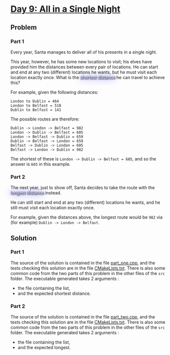 # [Day 9: All in a Single Night](https://adventofcode.com/2015/day/9)

## Problem

### Part 1

Every year, Santa manages to deliver all of his presents in a single night.

This year, however, he has some new locations to visit; his elves have provided him the distances between every pair of locations. He can start and end at any two (different) locations he wants, but he must visit each location exactly once. What is the <span style="color:white;text-shadow: 1px 1px 2px black, 0 0 25px blue, 0 0 5px darkblue;">shortest distance</span> he can travel to achieve this?

For example, given the following distances:

```
London to Dublin = 464
London to Belfast = 518
Dublin to Belfast = 141
```

The possible routes are therefore:

```
Dublin -> London -> Belfast = 982
London -> Dublin -> Belfast = 605
London -> Belfast -> Dublin = 659
Dublin -> Belfast -> London = 659
Belfast -> Dublin -> London = 605
Belfast -> London -> Dublin = 982
```

The shortest of these is `London -> Dublin -> Belfast = 605`, and so the answer is `605` in this example.

### Part 2

The next year, just to show off, Santa decides to take the route with the <span style="color:white;text-shadow: 1px 1px 2px black, 0 0 25px blue, 0 0 5px darkblue;">longest distance</span> instead.

He can still start and end at any two (different) locations he wants, and he still must visit each location exactly once.

For example, given the distances above, the longest route would be `982` via (for example) `Dublin -> London -> Belfast`.

## Solution

### Part 1

The source of the solution is contained in the file [part_one.cpp](src/part_one.cpp), and the tests checking this solution are in the file [CMakeLists.txt](CMakeLists.txt). There is also some common code from the two parts of this problem in the other files of the `src` folder.
The executable generated takes 2 arguments :
- the file containing the list,
- and the expected shortest distance.

### Part 2

The source of the solution is contained in the file [part_two.cpp](src/part_two.cpp), and the tests checking this solution are in the file [CMakeLists.txt](CMakeLists.txt). There is also some common code from the two parts of this problem in the other files of the `src` folder.
The executable generated takes 2 arguments :
- the file containing the list,
- and the expected longest.
